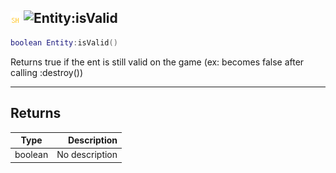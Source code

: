 ## ![shared](../../.gitbook/assets/shared.png) ![Entity](./readme/entity "mention"):isValid

```lua
boolean Entity:isValid()
```

Returns true if the ent is still valid on the game (ex: becomes false after calling :destroy())

------
## Returns

| Type   | Description |
| ------ | ----------: |
| boolean | No description |

